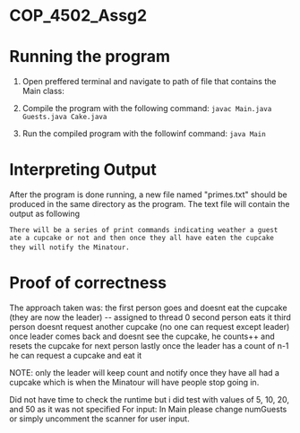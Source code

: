 # COP_4502_Assg2

# Running the program
1. Open preffered terminal and navigate to path of file that contains the Main class:
    
2. Compile the program with the following command:
    ```javac Main.java Guests.java Cake.java```
3. Run the compiled program with the followinf command:
    ```java Main```

# Interpreting Output
After the program is done running, a new file named "primes.txt" should be produced in the same directory as the program. The text file will contain the output as following

```There will be a series of print commands indicating weather a guest ate a cupcake or not and then once they all have eaten the cupcake they will notify the Minatour. ```
``` ```

# Proof of correctness
The approach taken was:
the first person goes and doesnt eat the cupcake (they are now the leader) -- assigned to thread 0
second person eats it
third person doesnt request another cupcake (no one can request except leader)
once leader comes back and doesnt see the cupcake, he counts++ and resets the cupcake for next person
lastly once the leader has a count of n-1 he can request a cupcake and eat it

NOTE: only the leader will keep count and notify once they have all had a cupcake
which is when the Minatour will have people stop going in.

Did not have time to check the runtime but i did test with values of 5, 10, 20, and 50 as it was not specified
For input: In Main please change numGuests  or simply uncomment the scanner for user input.
